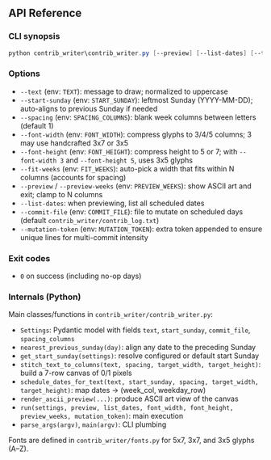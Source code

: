 ## API Reference

### CLI synopsis

```powershell
python contrib_writer\contrib_writer.py [--preview] [--list-dates] [--text TEXT] [--start-sunday YYYY-MM-DD] [--spacing N] [--font-width 3|4|5] [--font-height 5|7] [--fit-weeks N] [--preview-weeks N] [--commit-file PATH] [--mutation-token TOKEN]
```

### Options

- `--text` (env: `TEXT`): message to draw; normalized to uppercase
- `--start-sunday` (env: `START_SUNDAY`): leftmost Sunday (YYYY-MM-DD); auto-aligns to previous Sunday if needed
- `--spacing` (env: `SPACING_COLUMNS`): blank week columns between letters (default 1)
- `--font-width` (env: `FONT_WIDTH`): compress glyphs to 3/4/5 columns; 3 may use handcrafted 3x7 or 3x5
- `--font-height` (env: `FONT_HEIGHT`): compress height to 5 or 7; with `--font-width 3` and `--font-height 5`, uses 3x5 glyphs
- `--fit-weeks` (env: `FIT_WEEKS`): auto-pick a width that fits within N columns (accounts for spacing)
- `--preview` / `--preview-weeks` (env: `PREVIEW_WEEKS`): show ASCII art and exit; clamp to N columns
- `--list-dates`: when previewing, list all scheduled dates
- `--commit-file` (env: `COMMIT_FILE`): file to mutate on scheduled days (default `contrib_writer/contrib_log.txt`)
- `--mutation-token` (env: `MUTATION_TOKEN`): extra token appended to ensure unique lines for multi-commit intensity

### Exit codes

- `0` on success (including no-op days)

### Internals (Python)

Main classes/functions in `contrib_writer/contrib_writer.py`:

- `Settings`: Pydantic model with fields `text`, `start_sunday`, `commit_file`, `spacing_columns`
- `nearest_previous_sunday(day)`: align any date to the preceding Sunday
- `get_start_sunday(settings)`: resolve configured or default start Sunday
- `stitch_text_to_columns(text, spacing, target_width, target_height)`: build a 7-row canvas of 0/1 pixels
- `schedule_dates_for_text(text, start_sunday, spacing, target_width, target_height)`: map dates → (week_col, weekday_row)
- `render_ascii_preview(...)`: produce ASCII art view of the canvas
- `run(settings, preview, list_dates, font_width, font_height, preview_weeks, mutation_token)`: main execution
- `parse_args(argv)`, `main(argv)`: CLI plumbing

Fonts are defined in `contrib_writer/fonts.py` for 5x7, 3x7, and 3x5 glyphs (A–Z).

